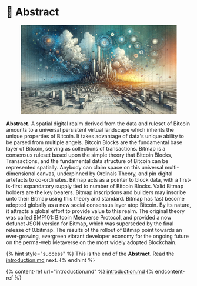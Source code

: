 # 📄 Abstract

<figure><img src="../../.gitbook/assets/BitmapArchitect.png" alt=""><figcaption></figcaption></figure>

**Abstract.** A spatial digital realm derived from the data and ruleset of Bitcoin amounts to a universal persistent virtual landscape which inherits the unique properties of Bitcoin. It takes advantage of data's unique ability to be parsed from multiple angels. Bitcoin Blocks are the fundamental base layer of Bitcoin, serving as collections of transactions. Bitmap is a consensus ruleset based upon the simple theory that Bitcoin Blocks, Transactions, and the fundamental data structure of Bitcoin can be represented spatially. Anybody can claim space on this universal multi-dimensional canvas, underpinned by Ordinals Theory, and pin digital artefacts to co-ordinates. Bitmap acts as a pointer to block data, with a first-is-first expandatory supply tied to number of Bitcoin Blocks. Valid Bitmap holders are the key bearers. Bitmap inscriptions and builders may inscribe unto their Bitmap using this theory and standard. Bitmap has fast become adopted globally as a new social consensus layer atop Bitcoin. By its nature, it attracts a global effort to provide value to this realm. The original theory was called BMP101: Bitcoin Metaverse Protocol, and provided a now defunct JSON version for Bitmap, which was superseded by the final release of 0.bitmap. The results of the rollout of Bitmap point towards an ever-growing, evergreen vibrant developer economy for the ongoing future on the perma-web Metaverse on the most widely adopted Blockchain.

{% hint style="success" %}
This is the end of the **Abstract**. Read the [introduction.md](introduction.md "mention") next.
{% endhint %}

{% content-ref url="introduction.md" %}
[introduction.md](introduction.md)
{% endcontent-ref %}

